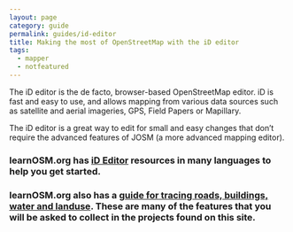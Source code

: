 ```yaml
---
layout: page
category: guide
permalink: guides/id-editor
title: Making the most of OpenStreetMap with the iD editor
tags:
  - mapper
  - notfeatured
---
```


The iD editor is the de facto, browser-based OpenStreetMap editor. iD is fast and easy to use, and allows mapping from various data sources such as satellite and aerial imageries, GPS, Field Papers or Mapillary.

The iD editor is a great way to edit for small and easy changes that don’t require the advanced features of JOSM (a more advanced mapping editor).

### learnOSM.org has [iD Editor](http://learnosm.org/en/beginner/id-editor/) resources in many languages to help you get started.

### learnOSM.org also has a [guide for tracing roads, buildings, water and landuse](http://learnosm.org/en/coordination/remote-tracing/). These are many of the features that you will be asked to collect in the projects found on this site.
